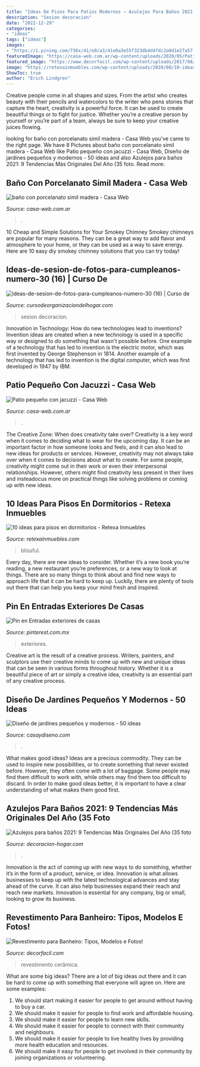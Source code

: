 ```yaml
---
title: "Ideas De Pisos Para Patios Modernos ~ Azulejos Para Baños 2021: 9 Tendencias Más Originales Del Año (35 Foto"
description: "Sesion decoracion"
date: "2022-12-29"
categories:
- "ideas"
tags: ["ideas"]
images:
- "https://i.pinimg.com/736x/41/e0/a3/41e0a3e55f323db4d4fdc2a0d1e27a57.jpg"
featuredImage: "https://casa-web.com.ar/wp-content/uploads/2020/05/Patio-pequeño-con-jacuzzi-450x600.jpg"
featured_image: "https://www.decorfacil.com/wp-content/uploads/2017/08/20170801revestimento-para-banheiro-4.jpg"
image: "https://retexainmuebles.com/wp-content/uploads/2020/08/10-ideas-pisos-para-dormitorios-7.jpg"
ShowToc: true
author: "Erich Lindgren"
---
```



Creative people come in all shapes and sizes. From the artist who creates beauty with their pencils and watercolors to the writer who pens stories that capture the heart, creativity is a powerful force. It can be used to create beautiful things or to fight for justice. Whether you’re a creative person by yourself or you’re part of a team, always be sure to keep your creative juices flowing.

	

		
looking for baño con porcelanato simil madera - Casa Web you've came to the right page. We have 8 Pictures about baño con porcelanato simil madera - Casa Web like Patio pequeño con jacuzzi - Casa Web, Diseño de jardines pequeños y modernos - 50 ideas and also Azulejos para baños 2021: 9 Tendencias Más Originales Del Año (35 foto. Read more:
		
    
## Baño Con Porcelanato Simil Madera - Casa Web

<img loading=lazy src="https://casa-web.com.ar/wp-content/uploads/2019/04/baño-con-porcelanato-simil-madera.jpg" onerror="this.onerror=null;this.src='https://tse1.mm.bing.net/th?id=OIP.RpbkOMwE4VVdO7NEacKfagHaIJ&amp;pid=15.1';" alt="baño con porcelanato simil madera - Casa Web">

_Source: casa-web.com.ar_

>. 

	

10 Cheap and Simple Solutions for Your Smokey Chimney
Smokey chimneys are popular for many reasons. They can be a great way to add flavor and atmosphere to your home, or they can be used as a way to save energy. Here are 10 easy diy smokey chimney solutions that you can try today!

    
## Ideas-de-sesion-de-fotos-para-cumpleanos-numero-30 (16) | Curso De

<img loading=lazy src="https://cursodeorganizaciondelhogar.com/wp-content/uploads/2017/09/ideas-de-sesion-de-fotos-para-cumpleanos-numero-30-16-213x300.jpg" onerror="this.onerror=null;this.src='https://tse4.mm.bing.net/th?id=OIP.FAeRuG4iTVNRCx3I9Bg4xwAAAA&amp;pid=15.1';" alt="ideas-de-sesion-de-fotos-para-cumpleanos-numero-30 (16) | Curso de">

_Source: cursodeorganizaciondelhogar.com_

>sesion decoracion. 

	

Innovation in Technology: How do new technologies lead to inventions?
Invention ideas are created when a new technology is used in a specific way or designed to do something that wasn't possible before. One example of a technology that has led to invention is the electric motor, which was first invented by George Stephenson in 1814. Another example of a technology that has led to invention is the digital computer, which was first developed in 1947 by IBM.

    
## Patio Pequeño Con Jacuzzi - Casa Web

<img loading=lazy src="https://casa-web.com.ar/wp-content/uploads/2020/05/Patio-pequeño-con-jacuzzi-450x600.jpg" onerror="this.onerror=null;this.src='https://tse4.mm.bing.net/th?id=OIP.f8RV4xIy2a6zOEYN7v2bOwAAAA&amp;pid=15.1';" alt="Patio pequeño con jacuzzi - Casa Web">

_Source: casa-web.com.ar_

>. 

	

The Creative Zone: When does creativity take over?
Creativity is a key word when it comes to deciding what to wear for the upcoming day. It can be an important factor in how someone looks and feels, and it can also lead to new ideas for products or services. However, creativity may not always take over when it comes to decisions about what to create. For some people, creativity might come out in their work or even their interpersonal relationships. However, others might find creativity less present in their lives and insteadocus more on practical things like solving problems or coming up with new ideas.

    
## 10 Ideas Para Pisos En Dormitorios - Retexa Inmuebles

<img loading=lazy src="https://retexainmuebles.com/wp-content/uploads/2020/08/10-ideas-pisos-para-dormitorios-7.jpg" onerror="this.onerror=null;this.src='https://tse2.mm.bing.net/th?id=OIP.v4MdUmonkDFaKTAI7ChW7gHaE6&amp;pid=15.1';" alt="10 ideas para pisos en dormitorios - Retexa Inmuebles">

_Source: retexainmuebles.com_

>blissful. 

	

Every day, there are new ideas to consider. Whether it’s a new book you’re reading, a new restaurant you’re preferences, or a new way to look at things. There are so many things to think about and find new ways to approach life that it can be hard to keep up. Luckily, there are plenty of tools out there that can help you keep your mind fresh and inspired.

    
## Pin En Entradas Exteriores De Casas

<img loading=lazy src="https://i.pinimg.com/736x/41/e0/a3/41e0a3e55f323db4d4fdc2a0d1e27a57.jpg" onerror="this.onerror=null;this.src='https://tse3.mm.bing.net/th?id=OIP.q2ZsjVAoGwTOX-64xrIUDgHaNK&amp;pid=15.1';" alt="Pin en Entradas exteriores de casas">

_Source: pinterest.com.mx_

>exteriores. 

	

Creative art is the result of a creative process. Writers, painters, and sculptors use their creative minds to come up with new and unique ideas that can be seen in various forms throughout history. Whether it is a beautiful piece of art or simply a creative idea, creativity is an essential part of any creative process.

    
## Diseño De Jardines Pequeños Y Modernos - 50 Ideas

<img loading=lazy src="https://casaydiseno.com/wp-content/uploads/2015/05/jardin-pequeño-vista-arriba.jpg" onerror="this.onerror=null;this.src='https://tse4.mm.bing.net/th?id=OIP.rdBTzvuHwj-mJy4MV7chXAHaE7&amp;pid=15.1';" alt="Diseño de jardines pequeños y modernos - 50 ideas">

_Source: casaydiseno.com_

>. 

	

What makes good ideas?
Ideas are a precious commodity. They can be used to inspire new possibilities, or to create something that never existed before. However, they often come with a lot of baggage. Some people may find them difficult to work with, while others may find them too difficult to discard. In order to make good ideas better, it is important to have a clear understanding of what makes them good first.

    
## Azulejos Para Baños 2021: 9 Tendencias Más Originales Del Año (35 Foto

<img loading=lazy src="https://decoracion-hogar.com/wp-content/uploads/2019/06/Azulejos-para-baños-2020-9-tendencias-más-originales-del-año-3.jpg" onerror="this.onerror=null;this.src='https://tse2.mm.bing.net/th?id=OIP.dCeUUqOfxyxukoH1UKP34wHaLH&amp;pid=15.1';" alt="Azulejos para baños 2021: 9 Tendencias Más Originales Del Año (35 foto">

_Source: decoracion-hogar.com_

>. 

	

Innovation is the act of coming up with new ways to do something, whether it’s in the form of a product, service, or idea. Innovation is what allows businesses to keep up with the latest technological advances and stay ahead of the curve. It can also help businesses expand their reach and reach new markets. Innovation is essential for any company, big or small, looking to grow its business.

    
## Revestimento Para Banheiro: Tipos, Modelos E Fotos!

<img loading=lazy src="https://www.decorfacil.com/wp-content/uploads/2017/08/20170801revestimento-para-banheiro-4.jpg" onerror="this.onerror=null;this.src='https://tse4.mm.bing.net/th?id=OIP.okZgkF0F9FmPlrcuI2BIygHaLH&amp;pid=15.1';" alt="Revestimento para Banheiro: Tipos, Modelos e Fotos!">

_Source: decorfacil.com_

>revestimento cerâmica. 

	

What are some big ideas?
There are a lot of big ideas out there and it can be hard to come up with something that everyone will agree on. Here are some examples:
1. We should start making it easier for people to get around without having to buy a car.
2. We should make it easier for people to find work and affordable housing.
3. We should make it easier for people to learn new skills.
4. We should make it easier for people to connect with their community and neighbours.
5. We should make it easier for people to live healthy lives by providing more health education and resources.
6. We should make it easy for people to get involved in their community by joining organizations or volunteering.

